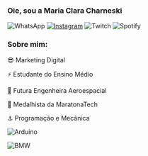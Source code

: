 ### Oie, sou a Maria Clara Charneski

![WhatsApp](https://img.shields.io/badge/WhatsApp-25D366?style=for-the-badge&logo=whatsapp&logoColor=white)
[![Instagram](https://img.shields.io/badge/Instagram-E4405F?style=for-the-badge&logo=instagram&logoColor=white)](https://www.instagram.com/charneskinha/)
![Twitch](https://img.shields.io/badge/Twitch-9146FF?style=for-the-badge&logo=twitch&logoColor=white)
![Spotify](https://img.shields.io/badge/Spotify-1ED760?&style=for-the-badge&logo=spotify&logoColor=white)

### Sobre mim:

😎 Marketing Digital

⚡ Estudante do Ensino Médio

🚀 Futura Engenheira Aeroespacial

🥈 Medalhista da MaratonaTech

⚓ Programação e Mecânica

![Arduino](https://img.shields.io/badge/Arduino-00979D?style=for-the-badge&logo=Arduino&logoColor=white)

![BMW](https://aleen42.github.io/badges/src/bmw.svg)
